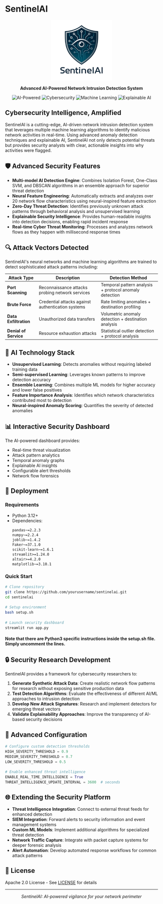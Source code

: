 # SentinelAI

<p align="center">
  <img src="sentinel_ai_logo.png" alt="SentinelAI Logo" width="200"/>
</p>

<p align="center">
  <b>Advanced AI-Powered Network Intrusion Detection System</b>
</p>

<p align="center">
  <img src="https://img.shields.io/badge/AI-Powered-blue?style=flat-square" alt="AI-Powered"/>
  <img src="https://img.shields.io/badge/Cybersecurity-Advanced-red?style=flat-square" alt="Cybersecurity"/>
  <img src="https://img.shields.io/badge/ML-Anomaly%20Detection-green?style=flat-square" alt="Machine Learning"/>
  <img src="https://img.shields.io/badge/XAI-Explainable%20AI-purple?style=flat-square" alt="Explainable AI"/>
</p>

## Cybersecurity Intelligence, Amplified

SentinelAI is a cutting-edge, AI-driven network intrusion detection system that leverages multiple machine learning algorithms to identify malicious network activities in real-time. Using advanced anomaly detection techniques and explainable AI, SentinelAI not only detects potential threats but provides security analysts with clear, actionable insights into why activities were flagged.

## 🛡️ Advanced Security Features

- **Multi-model AI Detection Engine**: Combines Isolation Forest, One-Class SVM, and DBSCAN algorithms in an ensemble approach for superior threat detection
- **Neural Feature Engineering**: Automatically extracts and analyzes over 20 network flow characteristics using neural-inspired feature extraction
- **Zero-Day Threat Detection**: Identifies previously unknown attack patterns through behavioral analysis and unsupervised learning
- **Explainable Security Intelligence**: Provides human-readable insights into detection decisions, enabling rapid incident response
- **Real-time Cyber Threat Monitoring**: Processes and analyzes network flows as they happen with millisecond response times

## 🔍 Attack Vectors Detected

SentinelAI's neural networks and machine learning algorithms are trained to detect sophisticated attack patterns including:

| Attack Type | Description | Detection Method |
|-------------|-------------|-----------------|
| **Port Scanning** | Reconnaissance attacks probing network services | Temporal pattern analysis + protocol anomaly detection |
| **Brute Force** | Credential attacks against authentication systems | Rate limiting anomalies + destination profiling |
| **Data Exfiltration** | Unauthorized data transfers | Volumetric anomaly detection + destination analysis |
| **Denial of Service** | Resource exhaustion attacks | Statistical outlier detection + protocol analysis |

## 🧠 AI Technology Stack

- **Unsupervised Learning**: Detects anomalies without requiring labeled training data
- **Semi-supervised Learning**: Leverages known patterns to improve detection accuracy
- **Ensemble Learning**: Combines multiple ML models for higher accuracy and lower false positives
- **Feature Importance Analysis**: Identifies which network characteristics contributed most to detection
- **Neural-inspired Anomaly Scoring**: Quantifies the severity of detected anomalies

## 📊 Interactive Security Dashboard

The AI-powered dashboard provides:

- Real-time threat visualization
- Attack pattern analytics
- Temporal anomaly graphs
- Explainable AI insights
- Configurable alert thresholds
- Network flow forensics

## 🚀 Deployment

### Requirements

- Python 3.12+
- Dependencies:
  ```
  pandas~=2.2.3
  numpy~=2.2.4
  joblib~=1.4.2
  Faker~=37.1.0
  scikit-learn~=1.6.1
  streamlit>=1.24.0
  altair>=4.2.0
  matplotlib~=3.10.1
  ```

### Quick Start

```bash
# Clone repository
git clone https://github.com/yourusername/sentinelai.git
cd sentinelai

# Setup environment
bash setup.sh

# Launch security dashboard
streamlit run app.py
```
#### Note that there are Python3 specific instructions inside the setup.sh file. Simply uncomment the lines.

## 🔒 Security Research Development

SentinelAI provides a framework for cybersecurity researchers to:

1. **Generate Synthetic Attack Data**: Create realistic network flow patterns for research without exposing sensitive production data
2. **Test Detection Algorithms**: Evaluate the effectiveness of different AI/ML approaches to intrusion detection
3. **Develop New Attack Signatures**: Research and implement detectors for emerging threat vectors
4. **Validate Explainability Approaches**: Improve the transparency of AI-based security decisions

## 🔧 Advanced Configuration

```python
# Configure custom detection thresholds
HIGH_SEVERITY_THRESHOLD = 0.9
MEDIUM_SEVERITY_THRESHOLD = 0.7
LOW_SEVERITY_THRESHOLD = 0.5

# Enable enhanced threat intelligence
ENABLE_REAL_TIME_INTELLIGENCE = True
THREAT_INTELLIGENCE_UPDATE_INTERVAL = 3600  # seconds
```

## 🌐 Extending the Security Platform

- **Threat Intelligence Integration**: Connect to external threat feeds for enhanced detection
- **SIEM Integration**: Forward alerts to security information and event management systems
- **Custom ML Models**: Implement additional algorithms for specialized threat detection
- **Network Traffic Capture**: Integrate with packet capture systems for deeper forensic analysis
- **Alert Automation**: Develop automated response workflows for common attack patterns

## 📜 License

Apache 2.0 License - See [LICENSE](LICENSE) for details

---

<p align="center">
  <i>SentinelAI: AI-powered vigilance for your network perimeter</i>
</p>
